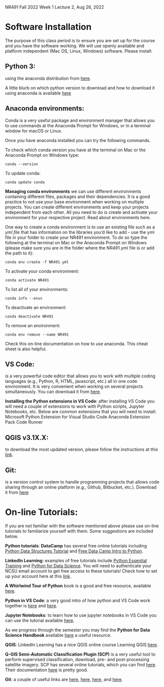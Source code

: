 NR491 Fall 2022
Week 1 Lecture 2, Aug 26, 2022
 
# Software Installation

The purpose of this class period is to ensure you are set up for the course and you have the software working. We will use openly available and platform independent (Mac OS, Linux, Windows) software. Please install:
 
## **Python 3**:
using the anaconda distribution from [here](https://www.anaconda.com/distribution/).
 
A little blurb on which python version to download and how to download it using anaconda is available [here](http://www.acgeospatial.co.uk/python-geospatial-workflows-prt1-anaconda/)
 
## **Anaconda environments**: 
Conda is a very useful package and environment manager that allows you to use commands at the Anaconda Prompt for Windows, or in a terminal window for macOS or Linux.

Once you have anaconda installed you can try the following commands.

To check which conda version you have at the terminal on Mac or the Anaconda Prompt on Windows type:

`conda --version`
 
To update conda:

`conda update conda`

**Managing conda environments** we can use different environments containing different files, packages and their dependencies. It is a good practice to not use your base environment when working on multiple projects. You can create different environments and keep your projects independent from each other. All you need to do is create and activate your environment for your respective project. Read about environments here. 

One way to create a conda environment is to use an existing file such as a *yml file* that has information on the libraries you’d like to add - use the yml file in your folder to create your NR491 environment. To do so type the following at the terminal on Mac or the Anaconda Prompt on Windows (please make sure you are in the folder where
the NR491.yml file is or add the path to it):
 
`conda env create -f NR491.yml`
 
To activate your conda environment:

`conda activate NR491`

To list all of your environments:

`conda info --envs`
 
To deactivate an environment:
 
`conda deactivate NR491`
 
To remove an environment:

`conda env remove --name NR491`
 
Check this on-line documentation on how to use anaconda. This cheat sheet is also helpful.

## **VS Code**: 
is a very powerful code editor that allows you to work with multiple coding languages (e.g., Python, R, HTML, javascript, etc.) all in one code environment. It is very convenient when working on several projects simultaneously. You can download it from [here](https://code.visualstudio.com/).

**Installing the Python extensions in VS Code**: after installing VS Code you will need a couple of extensions to work with Python scripts, Jupyter Notebooks, etc. Below are common extensions that you will need to install:
Microsoft Python Extension for Visual Studio Code
Anaconda Extension Pack 
Code Runner
 
## **QGIS v3.1X.X**: 
to download the most updated version, please follow the instructions at this [link](https://www.qgis.org/en/site/forusers/download.html).
 
## **Git**:
is a version control system to handle programming projects that allows code sharing through an online platform (e.g., Github, Bitbucket, etc.). Download it from [here](https://git-scm.com/downloads)


# **On-line Tutorials**:
If you are not familiar with the software mentioned above please use on-line tutorials to familiarize yourself with them. Some suggestions are included below.
 
**Python tutorials**: **DataCamp** has several free online tutorials including [Python Data Structures Tutorial](https://www.datacamp.com/tutorial/data-structures-python) and [Free Data Camp Intro to Python](https://www.datacamp.com/courses/intro-to-python-for-data-science).


**LinkedIn Learning**: examples of free tutorials include [Python Essential Training](https://www.linkedin.com/learning/python-essential-training-14898805) and [Python for Data Science](https://www.linkedin.com/learning/python-for-data-science-essential-training-part-1/what-you-should-know?trk=teams_share). You will need to authenticate your NCSU email account to get free access to these tutorials! Check how to set up your account here at this [link](https://www.lib.ncsu.edu/faq/how-do-i-access-linkedin-learning-nc-state-community-member).


**A Whirlwind Tour of Python** book is a good and free resource, available [here](https://jakevdp.github.io/WhirlwindTourOfPython/).


**Python in VS Code**: a very good intro of how python and VS Code work together is [here](https://code.visualstudio.com/docs/languages/python) and [here](https://code.visualstudio.com/docs/python/python-tutorial).


**Jupyter Notebooks**: to learn how to use jupyter notebooks in VS Code you can use the tutorial available [here](https://code.visualstudio.com/docs/python/jupyter-support).


As we progress through the semester you may find the **Python for Data Science Handbook** available [here](https://jakevdp.github.io/PythonDataScienceHandbook/) a useful resource.
 

**QGIS**: LinkedIn Learning has a nice QGIS online course Learning QGIS [here](https://www.linkedin.com/learning/learning-qgis-2/exploring-the-powerful-world-of-qgis?trk=teams_share).


**Q-GIS Semi-Automatic Classification Plugin (SCP)** is a very useful tool to perform supervised classification, download, pre- and post-processing satellite imagery. SCP has several online tutorials, which you can find [here](https://fromgistors.blogspot.com/search/label/Tutorial?max-results=10). Their documentation [here](https://readthedocs.org/projects/semiautomaticclassificationmanual/downloads/pdf/latest/) is pretty good.

**Git**: a couple of useful links are [here](https://git-scm.com/doc), [here](https://git-scm.com/video/what-is-git), [here](https://git-scm.com/book/en/v2), and [here](https://ndpsoftware.com/git-cheatsheet.html#loc=stash).



